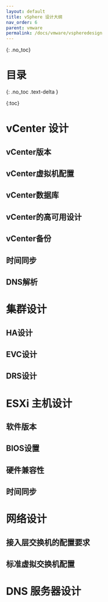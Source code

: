 ```yaml
---
layout: default
title: vSphere 设计大纲
nav_order: 6
parent: vmware
permalink: /docs/vmware/vspheredesign
---
```




{: .no_toc}

# 目录

{: .no_toc .text-delta }

{:toc}



# vCenter 设计



## vCenter版本

## vCenter虚拟机配置

## vCenter数据库

## vCenter的高可用设计

## vCenter备份

## 时间同步

## DNS解析

# 集群设计

## HA设计

## EVC设计

## DRS设计

# ESXi 主机设计

## 软件版本

## BIOS设置

## 硬件兼容性

## 时间同步

# 网络设计

## 接入层交换机的配置要求

## 标准虚拟交换机配置

# DNS 服务器设计

